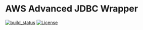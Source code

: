 # AWS Advanced JDBC Wrapper

[![build_status](https://github.com/Bit-Quill/jdbc-proxy-driver/actions/workflows/main.yml/badge.svg)](https://github.com/Bit-Quill/jdbc-proxy-driver/actions/workflows/main.yml)
[![License](https://img.shields.io/badge/License-Apache%202.0-blue.svg)](LICENSE)
